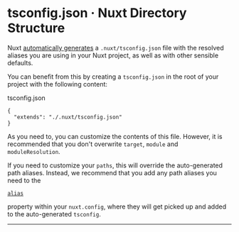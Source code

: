 # tsconfig.json · Nuxt Directory Structure

Nuxt [automatically generates](https://nuxt.com/docs/guide/concepts/typescript) a `.nuxt/tsconfig.json` file with the resolved aliases you are using in your Nuxt project, as well as with other sensible defaults.

You can benefit from this by creating a `tsconfig.json` in the root of your project with the following content:

tsconfig.json

```
{
  "extends": "./.nuxt/tsconfig.json"
}

```

As you need to, you can customize the contents of this file. However, it is recommended that you don't overwrite `target`, `module` and `moduleResolution`.

If you need to customize your `paths`, this will override the auto-generated path aliases. Instead, we recommend that you add any path aliases you need to the

[`alias`](about:/docs/api/nuxt-config#alias)

property within your `nuxt.config`, where they will get picked up and added to the auto-generated `tsconfig`.

---
